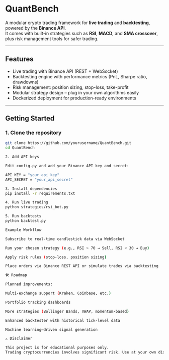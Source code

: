 # QuantBench

A modular crypto trading framework for **live trading** and **backtesting**, powered by the **Binance API**.  
It comes with built-in strategies such as **RSI**, **MACD**, and **SMA crossover**, plus risk management tools for safer trading.

---

## Features
- Live trading with Binance API (REST + WebSocket)  
- Backtesting engine with performance metrics (PnL, Sharpe ratio, drawdowns)  
- Risk management: position sizing, stop-loss, take-profit  
- Modular strategy design – plug in your own algorithms easily  
- Dockerized deployment for production-ready environments  

---

## Getting Started

### 1. Clone the repository
```bash
git clone https://github.com/yourusername/QuantBench.git
cd QuantBench

2. Add API keys

Edit config.py and add your Binance API key and secret:

API_KEY = "your_api_key"
API_SECRET = "your_api_secret"

3. Install dependencies
pip install -r requirements.txt

4. Run live trading
python strategies/rsi_bot.py

5. Run backtests
python backtest.py

Example Workflow

Subscribe to real-time candlestick data via WebSocket

Run your chosen strategy (e.g., RSI > 70 → Sell, RSI < 30 → Buy)

Apply risk rules (stop-loss, position sizing)

Place orders via Binance REST API or simulate trades via backtesting

🛠 Roadmap

Planned improvements:

Multi-exchange support (Kraken, Coinbase, etc.)

Portfolio tracking dashboards

More strategies (Bollinger Bands, VWAP, momentum-based)

Enhanced backtester with historical tick-level data

Machine learning–driven signal generation

⚠️ Disclaimer

This project is for educational purposes only.
Trading cryptocurrencies involves significant risk. Use at your own discretion.

